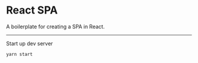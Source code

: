 # React SPA

A boilerplate for creating a SPA in React.

---

Start up dev server

```sh
yarn start
```
